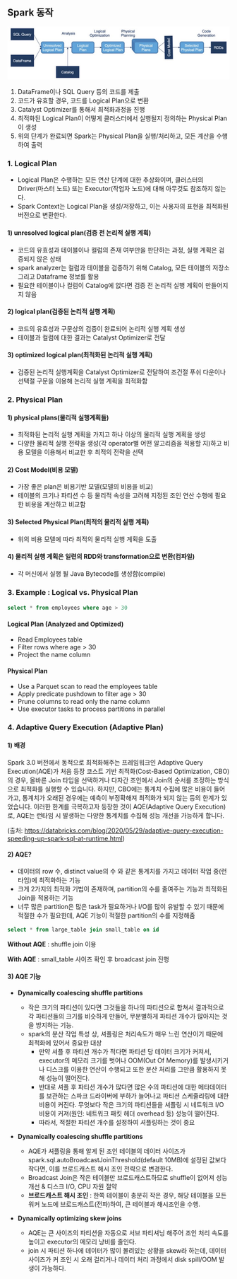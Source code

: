 ## Spark 동작

![spark_execution.png](..%2Fimage%2Fspark_execution.png)

1. DataFrame이나 SQL Query 등의 코드를 제출
2. 코드가 유효할 경우, 코드를 Logical Plan으로 변환
3. Catalyst Optimizer를 통해서 최적화과정을 진행
4. 최적화된 Logical Plan이 어떻게 클러스터에서 실행될지 정의하는 Physical Plan이 생성
5. 위의 단계가 완료되면 Spark는 Physical Plan을 실행/처리하고, 모든 계산을 수행하여 출력

### 1. Logical Plan
- Logical Plan은 수행하는 모든 연산 단계에 대한 추상화이며, 클러스터의 Driver(마스터 노드) 또는 Executor(작업자 노드)에 대해 아무것도 참조하지 않는다.
- Spark Context는 Logical Plan을 생성/저장하고, 이는 사용자의 표현을 최적화된 버전으로 변환한다.

#### 1) unresolved logical plan(검증 전 논리적 실행 계획)
- 코드의 유효성과 테이블이나 컬럼의 존재 여부만을 판단하는 과정, 실행 계획은 검증되지 않은 상태
- spark analyzer는 컬럼과 테이블을 검증하기 위해 Catalog, 모든 테이블의 저장소 그리고 Dataframe 정보를 활용
- 필요한 테이블이나 컬럼이 Catalog에 없다면 검증 전 논리적 실행 계획이 만들어지지 않음

#### 2) logical plan(검증된 논리적 실행 계획)
- 코드의 유효성과 구문상의 검증이 완료되어 논리적 실행 계획 생성
- 테이블과 컬럼에 대한 결과는 Catalyst Optimizer로 전달

#### 3) optimized logical plan(최적화된 논리적 실행 계획)
- 검증된 논리적 실행계획을 Catalyst Optimizer로 전달하여 조건절 푸쉬 다운이나 선택절 구문을 이용해 논리적 실행 계획을 최적화함

### 2. Physical Plan

#### 1) physical plans(물리적 실행계획들)
- 최적화된 논리적 실행 계획을 가지고 하나 이상의 물리적 실행 계획을 생성
- 다양한 물리적 실행 전략을 생성(각 operator별 어떤 알고리즘을 적용할 지)하고 비용 모델을 이용해서 비교한 후 최적의 전략을 선택

#### 2) Cost Model(비용 모델)
- 가장 좋은 plan은 비용기반 모델(모델의 비용을 비교)
- 테이블의 크기나 파티션 수 등 물리적 속성을 고려해 지정된 조인 연산 수행에 필요한 비용을 계산하고 비교함

#### 3) Selected Physical Plan(최적의 물리적 실행 계획)
- 위의 비용 모델에 따라 최적의 물리적 실행 계획을 도출

#### 4) 물리적 실행 계획은 일련의 RDD와 transformation으로 변환(컴파일)
- 각 머신에서 실행 될 Java Bytecode를 생성함(compile)

### 3. Example : Logical vs. Physical Plan
```sql
select * from employees where age > 30
```
#### Logical Plan (Analyzed and Optimized)
- Read Employees table
- Filter rows where age > 30
- Project the name column

#### Physical Plan
- Use a Parquet scan to read the employees table
- Apply predicate pushdown to filter age > 30
- Prune columns to read only the name column
- Use executor tasks to process partitions in parallel

### 4. Adaptive Query Execution (Adaptive Plan)

#### 1) 배경
Spark 3.0 버전에서 동적으로 최적화해주는 프레임워크인 Adaptive Query Execution(AQE)가 처음 등장
코스트 기반 최적화(Cost-Based Optimization, CBO)의 경우, 올바른 Join 타입을 선택하거나 다자간 조인에서 Join의 순서를 조정하는 방식으로 최적화를 실행할 수 있습니다. 
하지만, CBO에는 통계치 수집에 많은 비용이 들어가고, 통계치가 오래된 경우에는 예측이 부정확해져 최적화가 되지 않는 등의 한계가 있었습니다. 
이러한 한계를 극복하고자 등장한 것이 AQE(Adaptive Query Execution)로, AQE는 런타임 시 발생하는 다양한 통계치를 수집해 성능 개선을 가능하게 합니다.

(출처: https://databricks.com/blog/2020/05/29/adaptive-query-execution-speeding-up-spark-sql-at-runtime.html)

#### 2) AQE?
- 데이터의 row 수, distinct value의 수 와 같은 통계치를 가지고 데이터 작업 중(런타임)에 최적화하는 기능
- 크게 2가지의 최적화 기법이 존재하며, partition의 수를 줄여주는 기능과 최적화된 Join을 적용하는 기능
- 너무 많은 partition은 많은 task가 필요하거나 I/O를 많이 유발할 수 있기 때문에 적절한 수가 필요한데, AQE 기능이 적절한 partition의 수를 지정해줌

```sql
select * from large_table join small_table on id
```
**Without AQE** : shuffle join 이용

**With AQE** : small_table 사이즈 확인 후 broadcast join 진행

#### 3) AQE 기능
- **Dynamically coalescing shuffle partitions**

  - 작은 크기의 파티션이 있다면 그것들을 하나의 파티션으로 합쳐서 결과적으로 각 파티션들의 크기를 비슷하게 만들어, 무분별하게 파티션 개수가 많아지는 것을 방지하는 기능.
  - spark의 분산 작업 특성 상, 셔플링은 처리속도가 매우 느린 연산이기 때문에 최적화에 있어서 중요한 대상
    - 만약 셔플 후 파티션 개수가 적다면 파티션 당 데이터 크기가 커져서, executor의 메모리 크기를 벗어나 OOM(Out Of Memory)를 발생시키거나 디스크를 이용한 연산이 수행되고 또한 분산 처리를 그만큼 활용하지 못해 성능이 떨어진다. 
    - 반대로 셔플 후 파티션 개수가 많다면 많은 수의 파티션에 대한 메타데이터를 보관하는 스파크 드라이버에 부하가 늘어나고 파티션 스케줄리링에 대한 비용이 커진다. 무엇보다 작은 크기의 파티션들을 셔플링 시 네트워크 I/O 비용이 커져(원인: 네트워크 패킷 헤더 overhead 등) 성능이 떨어진다. 
    - 따라서, 적절한 파티션 개수를 설정하여 셔플링하는 것이 중요


- **Dynamically coalescing shuffle partitions**

  - AQE가 셔플링을 통해 알게 된 조인 테이블의 데이터 사이즈가 spark.sql.autoBroadcastJoinThreshold(default 10MB)에 설정된 값보다 작다면, 이를 브로드캐스트 해시 조인 전략으로 변경한다. 
  - Broadcast Join은 작은 테이블만 브로드캐스트하므로 shuffle이 없어져 성능 개선 & 디스크 I/O, CPU 자원 절약
  - **브로드캐스트 해시 조인** : 한쪽 테이블이 충분히 작은 경우, 해당 테이블을 모든 워커 노드에 브로드캐스트(전파)하여, 큰 테이블과 해시조인을 수행.


- **Dynamically optimizing skew joins**

  - AQE는 큰 사이즈의 파티션을 자동으로 서브 파티셔닝 해주어 조인 처리 속도를 높이고 executor의 메모리 낭비를 줄인다.
  - join 시 파티션 하나에 데이터가 많이 몰려있는 상황을 skew라 하는데, 데이터 사이즈가 커 조인 시 오래 걸리거나 데이터 처리 과정에서 disk spill/OOM 발생이 가능하다. 
